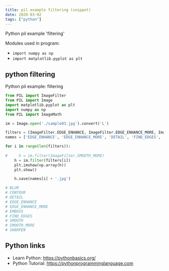 ```yaml
---
title: pil example filtering (snippet)
date: 2020-03-02
tags: ["python"]
---
```

Python pil example 'filtering'


Modules used in program: 
* `import numpy as np`
* `import matplotlib.pyplot as plt`

## python filtering

Python pil example: filtering

```python
from PIL import ImageFilter
from PIL import Image
import matplotlib.pyplot as plt
import numpy as np
from PIL import ImageMath

im = Image.open('./sample03.jpg').convert('L')

filters = [ImageFilter.EDGE_ENHANCE, ImageFilter.EDGE_ENHANCE_MORE, ImageFilter.DETAIL, ImageFilter.FIND_EDGES, ImageFilter.EMBOSS]
names = ['EDGE_ENHANCE', 'EDGE_ENHANCE_MORE', 'DETAIL', 'FIND_EDGES', 'EMBOSS']

for i in range(len(filters)):
    
#     h = im.filter(ImageFilter.SMOOTH_MORE)
    h = im.filter(filters[i])
    plt.imshow(np.array(h))
    plt.show()

    h.save(names[i] + '.jpg')

# BLUR
# CONTOUR
# DETAIL
# EDGE_ENHANCE
# EDGE_ENHANCE_MORE
# EMBOSS
# FIND_EDGES
# SMOOTH
# SMOOTH_MORE
# SHARPEN

```

## Python links

- Learn Python: https://pythonbasics.org/
- Python Tutorial: https://pythonprogramminglanguage.com
